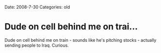 Date: 2008-7-30
Categories: old

# Dude on cell behind me on trai...

Dude on cell behind me on train - sounds like he's pitching stocks - actually sending people to Iraq. Curious.

